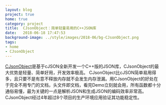 ```yaml
---
layout: blog
project: true
home: true
category: project
title:  CJsonObject：简单轻量易用的C++JSON库
date:   2018-06-18 17:47:53
background-image: ../style/images/2018-06/bg-CJsonObject.png
tags:
- home
- CJsonObject
---
```


[CJsonObject](https://github.com/Bwar/CJsonObject)是基于cJSON全新开发一个C++版的JSON库，CJsonObject的最大优势是轻量、简单好用，开发效率极高。
CJsonObject比cJSON简单易用得多，且只要不是有意不释放内存就不会发生内存泄漏。用CJsonObject的好处在于完全不用专门的文档，头文件即文档，看完Demo立刻就会用，所有函数都十分通俗易懂，最为关键的一点是解析JSON和生成JSON的编码效率非常高。
CJsonObject经过4年超过8个项目的生产环境应用验证其功能稳定性。

 
